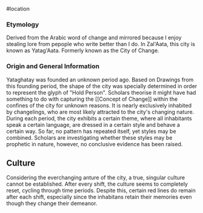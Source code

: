 #location 
### Etymology
Derived from the Arabic word of change and mirrored because I enjoy stealing lore from pepople who write better than I do.
In Zal'Aata, this city is known as Yatag'Aata.
Formerly known as the City of Change.

### Origin and General Information
Yataghatay was founded an unknown period ago. Based on Drawings from this founding period, the shape of the city was specially determined in order to represent the glyph of "Hold Person". Scholars theorise it might have had something to do with capturing the [[Concept of Change]] within the confines of the city for unknown reasons.
It is nearly exclusively inhabited by changelings, who are most likely attracted to the city's changing nature. 
During each period, the city exhibits a certain theme, where all inhabitants speak a certain language, are dressed in a certain style and behave a certain way. So far, no pattern has repeated itself, yet styles may be combined.
Scholars are investigating whether these styles may be prophetic in nature, however, no conclusive evidence has been raised.

## Culture
Considering the everchanging anture of the city, a true, singular culture cannot be established. After every shift, the culture seems to completely reset, cycling through time periods. Despite this, certain red lines do remain after each shift, especially since the inhabitans retain their memories even though they change their demeanor.

